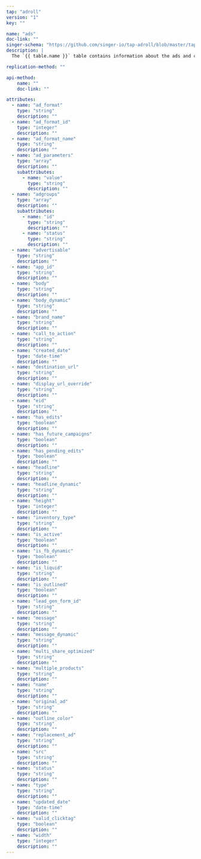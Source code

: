 ```yaml
---
tap: "adroll"
version: "1"
key: ""

name: "ads"
doc-link: ""
singer-schema: "https://github.com/singer-io/tap-adroll/blob/master/tap_adroll/schemas/ads.json"
description: |
  The `{{ table.name }}` table contains information about the ads and creatives associated with the advertisables in your {{ integration.display_name }} account.

replication-method: ""

api-method:
    name: ""
    doc-link: ""

attributes:
  - name: "ad_format"
    type: "string"
    description: ""
  - name: "ad_format_id"
    type: "integer"
    description: ""
  - name: "ad_format_name"
    type: "string"
    description: ""
  - name: "ad_parameters"
    type: "array"
    description: ""
    subattributes:
      - name: "value"
        type: "string"
        description: ""
  - name: "adgroups"
    type: "array"
    description: ""
    subattributes:
      - name: "id"
        type: "string"
        description: ""
      - name: "status"
        type: "string"
        description: ""
  - name: "advertisable"
    type: "string"
    description: ""
  - name: "app_id"
    type: "string"
    description: ""
  - name: "body"
    type: "string"
    description: ""
  - name: "body_dynamic"
    type: "string"
    description: ""
  - name: "brand_name"
    type: "string"
    description: ""
  - name: "call_to_action"
    type: "string"
    description: ""
  - name: "created_date"
    type: "date-time"
    description: ""
  - name: "destination_url"
    type: "string"
    description: ""
  - name: "display_url_override"
    type: "string"
    description: ""
  - name: "eid"
    type: "string"
    description: ""
  - name: "has_edits"
    type: "boolean"
    description: ""
  - name: "has_future_campaigns"
    type: "boolean"
    description: ""
  - name: "has_pending_edits"
    type: "boolean"
    description: ""
  - name: "headline"
    type: "string"
    description: ""
  - name: "headline_dynamic"
    type: "string"
    description: ""
  - name: "height"
    type: "integer"
    description: ""
  - name: "inventory_type"
    type: "string"
    description: ""
  - name: "is_active"
    type: "boolean"
    description: ""
  - name: "is_fb_dynamic"
    type: "boolean"
    description: ""
  - name: "is_liquid"
    type: "string"
    description: ""
  - name: "is_outlined"
    type: "boolean"
    description: ""
  - name: "lead_gen_form_id"
    type: "string"
    description: ""
  - name: "message"
    type: "string"
    description: ""
  - name: "message_dynamic"
    type: "string"
    description: ""
  - name: "multi_share_optimized"
    type: "string"
    description: ""
  - name: "multiple_products"
    type: "string"
    description: ""
  - name: "name"
    type: "string"
    description: ""
  - name: "original_ad"
    type: "string"
    description: ""
  - name: "outline_color"
    type: "string"
    description: ""
  - name: "replacement_ad"
    type: "string"
    description: ""
  - name: "src"
    type: "string"
    description: ""
  - name: "status"
    type: "string"
    description: ""
  - name: "type"
    type: "string"
    description: ""
  - name: "updated_date"
    type: "date-time"
    description: ""
  - name: "valid_clicktag"
    type: "boolean"
    description: ""
  - name: "width"
    type: "integer"
    description: ""
---
```

